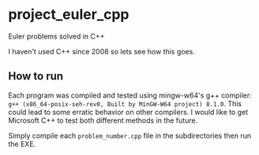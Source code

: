 # project_euler_cpp
Euler problems solved in C++

I haven't used C++ since 2008 so lets see how this goes.

## How to run
Each program was compiled and tested using mingw-w64's g++ compiler: `g++ (x86_64-posix-seh-rev0, Built by MinGW-W64 project) 8.1.0`. This could lead to some erratic behavior on other compilers. I would like to get Microsoft C++ to test both different methods in the future.

Simply compile each `problem_number.cpp` file in the subdirectories then run the EXE.
